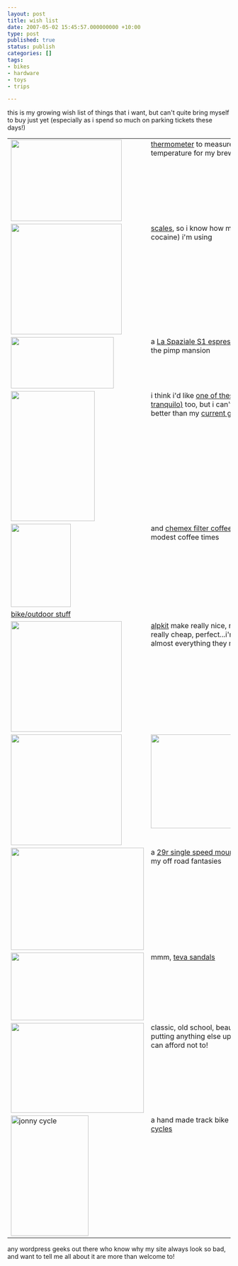```yaml
---
layout: post
title: wish list
date: 2007-05-02 15:45:57.000000000 +10:00
type: post
published: true
status: publish
categories: []
tags:
- bikes
- hardware
- toys
- trips

---
```

<p> this is my growing wish list of things that i want, but can't quite bring myself to buy just yet (especially as i spend so much on parking tickets these days!)</p>
<table border="0" cellpadding="0" cellspacing="0" width="100%">
<tr valign="top">
<td width="50%"><img src="{{ site.baseurl }}/assets/black-orange_tpen_lg.jpg" height="184" width="250" /></td>
<td width="50%"><a href="http://www.thermoworks.com/products/thermapen/tpen_home.html">thermometer</a> to measure the water temperature for my brewing pleasure</td>
</tr>
<tr>
<td valign="top"><img src="{{ site.baseurl }}/assets/Truweigh.jpg" height="250" width="250" /></td>
<td valign="top"><a href="http://www.ourweigh.co.uk/erol.html">scales</a>, so i know how much coffee (not cocaine) i'm using</td>
</tr>
<tr>
<td valign="top"><img src="{{ site.baseurl }}/assets/s1_vivaldi_scheda_tec_06.jpg" height="116" width="232" /></td>
<td valign="top">a <a href="http://www.laspaziale.com/english/frame_s1_en.html">La Spaziale S1 espresso machine</a> for the pimp mansion</td>
</tr>
<tr>
<td valign="top"><img src="{{ site.baseurl }}/assets/web-cunill.jpg" height="294" width="189" /></td>
<td valign="top">i think i'd like <a href="http://www.bellabarista.co.uk/Grinders.htm">one of these (a cunill tranquilo)</a> too, but i can't decide if it's better than my <a href="http://www.ceonline.co.uk/image_uploads/828_2-2282.jpg" title="Bezzera BB105 - Heavy Duty Grinder" target="_blank">current grinder</a></td>
</tr>
<tr>
<td valign="top"><img src="{{ site.baseurl }}/assets/Coffee5.jpg" height="188" width="135" /></td>
<td valign="top">and <a href="http://www.chemexcoffeemaker.com/Coffeemakers.htm">chemex filter coffee glass</a> for more modest coffee times</td>
</tr>
<tr>
<td valign="top"><u> bike/outdoor stuff</u></td>
<td valign="top">&nbsp;</td>
</tr>
<tr>
<td valign="top"><img src="{{ site.baseurl }}/assets/pi_16150.jpeg" height="250" width="250" /></td>
<td valign="top"><a href="http://www.alpkit.com/gourdon">alpkit</a> make really nice, minimal stuff, really cheap, perfect...i'm tempted by almost everything they make!</td>
</tr>
<tr>
<td valign="top"><img src="{{ site.baseurl }}/assets/pi_16287.jpeg" height="250" width="250" /></td>
<td valign="top"><img src="{{ site.baseurl }}/assets/gourdon-head.jpg" height="212" width="300" /></td>
</tr>
<tr>
<td valign="top"><img src="{{ site.baseurl }}/assets/mybike.jpg" height="231" width="300" /></td>
<td valign="top">a <a href="http://www.on-one.co.uk/index.php?module=pagemaster&amp;PAGE_user_op=view_page&amp;PAGE_id=56&amp;MMN_position=59:59">29r single speed mountain bike</a>, for my off road fantasies</td>
</tr>
<tr>
<td valign="top"><img src="{{ site.baseurl }}/assets/6520-OLVD-PROD.jpg" height="153" width="300" /></td>
<td valign="top">mmm, <a href="http://www.teva.com/ProductDetails.aspx?g=m&amp;categoryID=336&amp;productID=6520&amp;model=Volterra+Alp">teva sandals</a></td>
</tr>
<tr>
<td valign="top"><img src="{{ site.baseurl }}/assets/237swift_u.jpg" height="203" width="300" /></td>
<td valign="top">classic, old school, beautiful...not putting anything else up my arse once i can afford not to!</td>
</tr>
<tr>
<td valign="top"><img src="{{ site.baseurl }}/assets/headlugt.jpg" title="jonny cycle" alt="jonny cycle" height="272" width="175" /></td>
<td valign="top">a hand made track bike from <a href="http://www.jonnycycles.com/">jonny cycles</a></td>
</tr>
</table>
<p><a href="http://www.teva.com/ProductDetails.aspx?g=m&amp;categoryID=336&amp;productID=6520&amp;model=Volterra+Alp"></a></p>
<p>any wordpress geeks out there who know why my site always look so bad, and want to tell me all about it are more than welcome to!</p>

